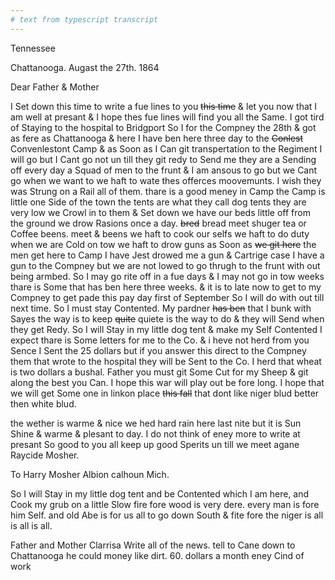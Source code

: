 ```yaml
---
# text from typescript transcript
---
```

Tennessee

Chattanooga. Augast the 27th. 1864

Dear Father & Mother

I Set down this time to write a fue lines to you ~~this time~~ & let you now that I am well at presant & I hope thes fue lines will find you all the Same. I got tird of Staying to the hospital to Bridgport So I for the Compney the 28th & got as fere as Chattanooga & here I have ben here three day to the ~~Conlest~~ Convenlestont Camp & as Soon as I Can git transpertation to the Regiment I will go but I Cant go not un till they git redy to Send me  they are a Sending off every day a Squad of men to the frunt & I am ansous to go but we Cant go when we want to we haft to wate thes offerces moovemunts. I wish they was Strung on a Rail all of them. thare is a good meney in Camp  the Camp is little one Side of the town the tents are what they call dog tents  they are very low we Crowl in to them & Set down  we have our beds little off from the ground  we drow Rasions once a day. ~~bred~~ bread meet shuger tea or Coffee beens. meet & beens we haft to cook our selfs  we haft to do duty when we are Cold on tow  we haft to drow guns as Soon as ~~we git here~~ the men get here to Camp I have Jest drowed me a gun & Cartrige case I have a gun to the Compney but we are not lowed to go thrugh to the frunt with out being armbed. So I may go rite off in a fue days & I may not go in tow weeks  thare is Some that has ben here three weeks. & it is to late now to get to my Compney to get pade this pay day first of September So I will do with out till next time. So I must stay Contented. My pardner ~~has ben~~ that I bunk with Sayes the way is to keep ~~quite~~ quiete is the way to do & they will Send when they get Redy. So I will Stay in my little dog tent & make my Self Contented  I expect thare is Some letters for me to the Co. & i heve not herd from you Sence I Sent the 25 dollars but if you answer this direct to the Compney them that wrote to the hospital they will be Sent to the Co. I herd that wheat is two dollars a bushal. Father you must git Some Cut for my Sheep & git along the best you Can. I hope this war will play out be fore long. I hope that we will get Some one in linkon place ~~this fall~~ that dont like niger blud better then white blud. 

the wether is warme & nice we hed hard rain here last nite but it is Sun Shine & warme & plesant to day. I do not think of eney more to write at presant So good to you all keep up good Sperits un till we meet agane  Raycide Mosher. 

To Harry Mosher Albion calhoun Mich. 

So I will Stay in my little dog tent and be Contented which I am here, and Cook my grub on a little Slow fire fore wood is very dere. every man is fore him Self. and old Abe is for us all to go down South & fite fore the niger is all is all is all. 

Father and Mother Clarrisa Write all of the news. tell to Cane down to Chattanooga he could money like dirt. 60. dollars a month eney Cind of work